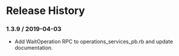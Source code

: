 # Release History

### 1.3.9 / 2019-04-03

* Add WaitOperation RPC to operations_services_pb.rb and update documentation.
